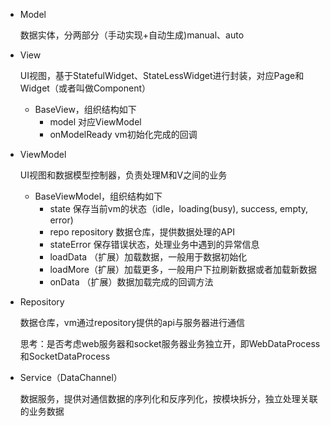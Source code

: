 - Model 

  数据实体，分两部分（手动实现+自动生成)manual、auto

- View

  UI视图，基于StatefulWidget、StateLessWidget进行封装，对应Page和Widget（或者叫做Component）

  - BaseView，组织结构如下
    - model 对应ViewModel
    - onModelReady vm初始化完成的回调

- ViewModel

  UI视图和数据模型控制器，负责处理M和V之间的业务

  - BaseViewModel，组织结构如下
    - state 保存当前vm的状态（idle，loading(busy), success, empty, error)
    - repo repository 数据仓库，提供数据处理的API
    - stateError 保存错误状态，处理业务中遇到的异常信息
    - loadData （扩展）加载数据，一般用于数据初始化
    - loadMore（扩展）加载更多，一般用户下拉刷新数据或者加载新数据
    - onData （扩展）数据加载完成的回调方法

- Repository

  数据仓库，vm通过repository提供的api与服务器进行通信

  思考：是否考虑web服务器和socket服务器业务独立开，即WebDataProcess和SocketDataProcess

- Service（DataChannel）

  数据服务，提供对通信数据的序列化和反序列化，按模块拆分，独立处理关联的业务数据





